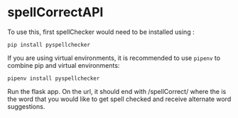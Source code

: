 # spellCorrectAPI

To use this, first spellChecker would need to be installed using :

    pip install pyspellchecker

If you are using virtual environments, it is recommended to use ``pipenv`` to
combine pip and virtual environments:

    pipenv install pyspellchecker
    
Run the flask app. On the url, it should end with /spellCorrect/<word> where the <word> is the word that you would like to get spell checked and receive alternate word suggestions.
